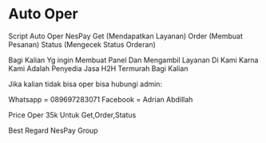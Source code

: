 # Auto Oper
Script Auto Oper NesPay
Get (Mendapatkan Layanan)
Order (Membuat Pesanan)
Status (Mengecek Status Orderan)

Bagi Kalian Yg ingin Membuat Panel Dan Mengambil Layanan Di Kami Karna Kami Adalah Penyedia Jasa H2H Termurah Bagi Kalian

Jika kalian tidak bisa oper bisa hubungi admin:

Whatsapp = 089697283071
Facebook = Adrian Abdillah

Price Oper 35k Untuk Get,Order,Status


Best Regard
NesPay Group
